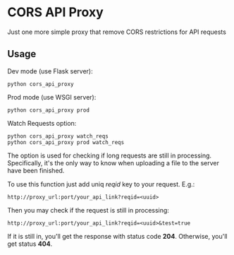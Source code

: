 # CORS API Proxy

Just one more simple proxy that remove CORS restrictions for API requests 

## Usage

Dev mode (use Flask server):
```
python cors_api_proxy
```

Prod mode (use WSGI server):
```
python cors_api_proxy prod
```

Watch Requests option:
```
python cors_api_proxy watch_reqs
python cors_api_proxy prod watch_reqs
```
The option is used for checking if long requests are still in processing.
Specifically, it's the only way to know when uploading a file to the
server have been finished.

To use this function just add uniq *reqid* key to your request. E.g.:
```
http://proxy_url:port/your_api_link?reqid=<uuid>
```
Then you may check if the request is still in processing:
```
http://proxy_url:port/your_api_link?reqid=<uuid>&test=true
```
If it is still in, you'll get the response with status code **204**. 
Otherwise, you'll get status **404**.
